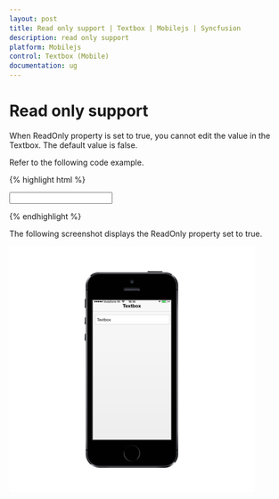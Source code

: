 ```yaml
---
layout: post
title: Read only support | Textbox | Mobilejs | Syncfusion
description: read only support
platform: Mobilejs
control: Textbox (Mobile)
documentation: ug
---
```


# Read only support

When ReadOnly property is set to true, you cannot edit the value in the Textbox. The default value is false.

Refer to the following code example.

{% highlight html %}

<input id="textbox_sample" data-role="ejmtextbox" data-ej-watermarktext="Textbox" data-ej-value="Textbox" data-ej-readonly="true">    

{% endhighlight %}

The following screenshot displays the ReadOnly property set to true.

![](Read-only-support_images/Read-only-support_img1.png)